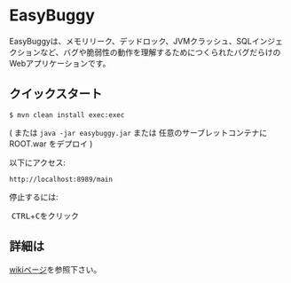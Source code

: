 EasyBuggy
=

EasyBuggyは、メモリリーク、デッドロック、JVMクラッシュ、SQLインジェクションなど、バグや脆弱性の動作を理解するためにつくられたバグだらけのWebアプリケーションです。

クイックスタート
-

    $ mvn clean install exec:exec

( または ``` java -jar easybuggy.jar ``` または 任意のサーブレットコンテナに ROOT.war をデプロイ )

以下にアクセス:

    http://localhost:8989/main


停止するには:

  <kbd>CTRL</kbd>+<kbd>C</kbd>をクリック
  

詳細は
-
   
[wikiページ](https://github.com/k-tamura/easybuggy/wiki)を参照下さい。
